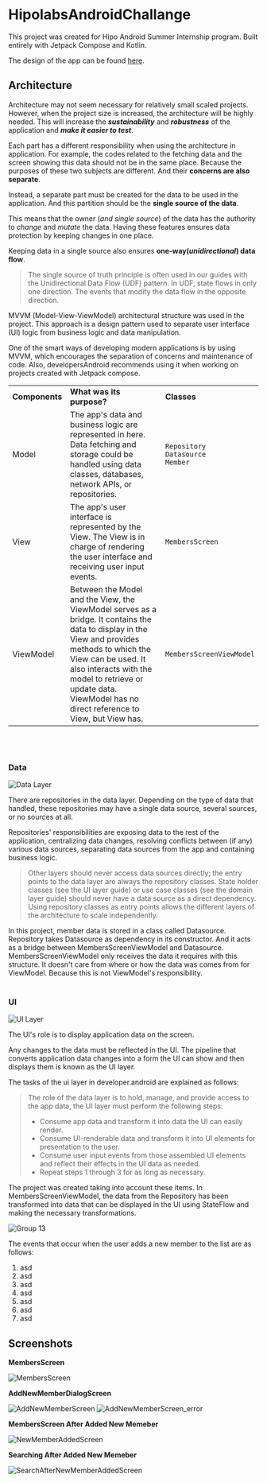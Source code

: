 # HipolabsAndroidChallange

This project was created for Hipo Android Summer Internship program. Built entirely with Jetpack Compose and Kotlin. 

The design of the app can be found [here](https://www.figma.com/file/4DLsGdSLVXG5ITS5wsBzIw/Android-Summer-Intern-Project?t=LGObl4eidrgaicFY-0).

## Architecture

Architecture may not seem necessary for relatively small scaled projects. However, when the project size is increased, the architecture will be highly needed. This will increase the **_sustainability_** and **_robustness_** of the application and **_make it easier to test_**.

Each part has a different responsibility when using the architecture in application. For example, the codes related to the fetching data and the screen showing this data should not be in the same place. Because the purposes of these two subjects are different. And their **concerns are also separate**.

Instead, a separate part must be created for the data to be used in the application. And this partition should be the **single source of the data**.

This means that the owner (_and single source_) of the data has the authority to _change_ and _mutate_ the data. Having these features ensures data protection by keeping changes in one place.

Keeping data in a single source also ensures **one-way(_unidirectional_) data flow**. 

>The single source of truth principle is often used in our guides with the Unidirectional Data Flow (UDF) pattern. In UDF, state flows in only one direction. The events that modify the data flow in the opposite direction.

MVVM (Model-View-ViewModel) architectural structure was used in the project. This approach is a design pattern used to separate user interface (UI) logic from business logic and data manipulation.

One of the smart ways of developing modern applications is by using MVVM, which encourages the separation of concerns and maintenance of code. Also, developersAndroid recommends using it when working on projects created with Jetpack compose.

   
<table>
  <tr>
   <td><strong>Components</strong>
   </td>
   <td><strong>What was its purpose?</strong>
   </td>
   <td><strong>Classes</strong>
   </td>
  </tr>
  <tr>
   <td>Model</td>
   <td>The app's data and business logic are represented in here. Data fetching and storage could be handled using data classes, databases, network APIs, or repositories.</td>
   <td><code>Repository</code><br>
   <code>Datasource</code><br>
    <code>Member</code><br>
   </td>
  </tr>
  <tr>
   <td>View</td>
   <td>The app's user interface is represented by the View. The View is in charge of rendering the user interface and receiving user input events.<br>
   </td>
   <td><code>MembersScreen</code><br>
   </td>
  </tr>
  <tr>
   <td>ViewModel</td>
   <td>Between the Model and the View, the ViewModel serves as a bridge. It contains the data to display in the View and provides methods to which the View can be used. It also interacts with the model to retrieve or update data. ViewModel has no direct reference to View, but View has.</td>
   <td><code>MembersScreenViewModel</code></td>
  </tr>
</table>
<br></br>

### Data

![Data Layer](https://user-images.githubusercontent.com/53402156/231830986-326d59a1-9558-4081-bf62-1266b8a2f70a.png)

There are repositories in the data layer. Depending on the type of data that handled, these repositories may have a single data source, several sources, or no sources at all.

Repositories' responsibilities are exposing data to the rest of the application, centralizing data changes, resolving conflicts between (if any) various data sources, separating data sources from the app  and containing business logic.

>Other layers should never access data sources directly; the entry points to the data layer are always the repository classes. State holder classes (see the UI layer guide) or use case classes (see the domain layer guide) should never have a data source as a direct dependency. Using repository classes as entry points allows the different layers of the architecture to scale independently.

In this project, member data is stored in a class called Datasource. Repository takes Datasource as dependency in its constructor. And it acts as a bridge between MembersScreenViewModel and Datasource. MembersScreenViewModel only receives the data it requires with this structure. It doesn't care from where or how the data was comes from for ViewModel. Because this is not ViewModel's responsibility.
<br></br>

### UI

![UI Layer](https://user-images.githubusercontent.com/53402156/231838477-f4153bf4-4a37-4747-9c93-edb5e5ff9911.png)

The UI's role is to display application data on the screen.
 
Any changes to the data must be reflected in the UI. The pipeline that converts application data changes into a form the UI can show and then displays them is known as the UI layer.

The tasks of the ui layer in developer.android are explained as follows:

>The role of the data layer is to hold, manage, and provide access to the app data, the UI layer must perform the following steps:
>- Consume app data and transform it into data the UI can easily render.
>- Consume UI-renderable data and transform it into UI elements for presentation to the user.
>- Consume user input events from those assembled UI elements and reflect their effects in the UI data as needed.
>- Repeat steps 1 through 3 for as long as necessary.

The project was created taking into account these items. In MembersScreenViewModel, the data from the Repository has been transformed into data that can be displayed in the UI using StateFlow and making the necessary transformations.

![Group 13](https://user-images.githubusercontent.com/53402156/231847442-531f3c6f-9b11-4414-aa89-3255abb3bb3d.png)

The events that occur when the user adds a new member to the list are as follows:
1. asd
2. asd
3. asd
4. asd
5. asd
6. asd
7. asd

## Screenshots
 
**MembersScreen**

![MembersScreen](https://user-images.githubusercontent.com/53402156/231798247-6e80dd3a-7738-4775-bd1f-81db52262a69.png)

**AddNewMemberDialogScreen**

![AddNewMemberScreen](https://user-images.githubusercontent.com/53402156/231798242-783f2aa9-913f-4065-a2e8-4e9fbb7cdef2.png)
![AddNewMemberScreen_error](https://user-images.githubusercontent.com/53402156/231797836-8dbf5faf-0619-4924-89cd-1e5908fbf9bf.png)

**MembersScreen After Added New Memeber**

![NewMemberAddedScreen](https://user-images.githubusercontent.com/53402156/231798240-d6b8ea55-b3bf-47d5-b78e-31d6393d52ef.png)

**Searching  After Added New Memeber**

![SearchAfterNewMemberAddedScreen](https://user-images.githubusercontent.com/53402156/231798236-ceeaefa4-c2b9-41ce-b9fe-fca64d83374b.png)
